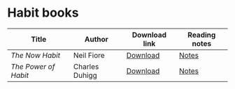 # Habit books

| Title | Author | Download link | Reading notes |
|-------|--------|---------------|---------------|
| _The Now Habit_ | Neil Fiore | [Download](./books/The%20Now%20Habit%20A%20Strategic%20Program%20for%20Overcoming%20Procrastination%20and%20Enjoying%20Guilt-Free%20Play%20(Neil%20Fiore)%20(Z-Library).epub) | [Notes](./reading-notes/The%20Now%20Habit%20by%20Neil%20Fiore.md) |
| _The Power of Habit_ | Charles Duhigg | [Download](./books/The%20power%20of%20habit%20why%20we%20do%20what%20we%20do%20and%20how%20to%20change%20(Duhigg,%20Charles)%20(Z-Library).epub) | [Notes](./reading-notes/The%20Power%20of%20Habit%20by%20Charles%20Duhigg.md) |